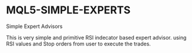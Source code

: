 # MQL5-SIMPLE-EXPERTS
Simple Expert Advisors

This is very simple and primitive RSI indecator based expert advisor.
using RSI values and Stop orders from user to execute the trades.

